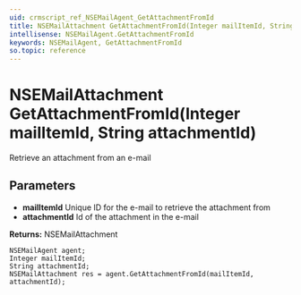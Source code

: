 ```yaml
---
uid: crmscript_ref_NSEMailAgent_GetAttachmentFromId
title: NSEMailAttachment GetAttachmentFromId(Integer mailItemId, String attachmentId)
intellisense: NSEMailAgent.GetAttachmentFromId
keywords: NSEMailAgent, GetAttachmentFromId
so.topic: reference
---
```


# NSEMailAttachment GetAttachmentFromId(Integer mailItemId, String attachmentId)

Retrieve an attachment from an e-mail

## Parameters

* **mailItemId** Unique ID for the e-mail to retrieve the attachment from
* **attachmentId** Id of the attachment in the e-mail

**Returns:** NSEMailAttachment

```crmscript
NSEMailAgent agent;
Integer mailItemId;
String attachmentId;
NSEMailAttachment res = agent.GetAttachmentFromId(mailItemId, attachmentId);
```

